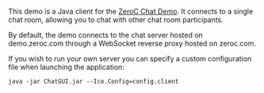 This demo is a Java client for the [ZeroC Chat Demo][1]. It connects to a
single chat room, allowing you to chat with other chat room participants.

By default, the demo connects to the chat server hosted on demo.zeroc.com
through a WebSocket reverse proxy hosted on zeroc.com.

If you wish to run your own server you can specify a custom configuration
file when launching the application:

```
java -jar ChatGUI.jar --Ice.Config=config.client
```

[1]: https://doc.zeroc.com/display/Doc/Chat+Demo
